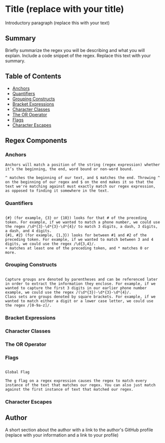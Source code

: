 # Title (replace with your title)

Introductory paragraph (replace this with your text)

## Summary

Briefly summarize the regex you will be describing and what you will explain. Include a code snippet of the regex. Replace this text with your summary.

## Table of Contents

- [Anchors](#anchors)
- [Quantifiers](#quantifiers)
- [Grouping Constructs](#grouping-constructs)
- [Bracket Expressions](#bracket-expressions)
- [Character Classes](#character-classes)
- [The OR Operator](#the-or-operator)
- [Flags](#flags)
- [Character Escapes](#character-escapes)

## Regex Components

### Anchors

```
Anchors will match a position of the string (regex expression) whether it’s the beginning, the end, word bound or non-word bound.

^ matches the beginning of our text, and $ matches the end. Throwing ^ on the beginning of our regex and $ on the end makes it so that the text we're matching against must exactly match our regex expression, as opposed to finding it somewhere in the text.

```

### Quantifiers

```

{#} (for example, {3} or {10}) looks for that # of the preceding token. For example, if we wanted to match a phone number, we could use the regex /\d*{3}-\d*{3}-\d*{4}/ to match 3 digits, a dash, 3 digits, a dash, and 4 digits.
{#1, #2} (for example, {1,3}) looks for between #1 and #2 of the preceding token. For example, if we wanted to match between 3 and 4 digits, we could use the regex /\d{3,4}/.
+ matches at least one of the preceding token, and * matches 0 or more.

```

### Grouping Constructs

```

Capture groups are denoted by parentheses and can be referenced later in order to extract the information they enclose. For example, if we wanted to capture the first 3 digits in our earlier phone number example, we could use the regex /(\d*{3})-\d*{3}-\d*{4}/.
Class sets are groups denoted by square brackets. For example, if we wanted to match either a digit or a lower case letter, we could use the regex /[0-9a-z]/.

```

### Bracket Expressions

### Character Classes

### The OR Operator

### Flags

```

Global Flag

The g flag on a regex expression causes the regex to match every instance of the text that matches our regex. You can also just match against the first instance of text that matched our regex.

```

### Character Escapes

## Author

A short section about the author with a link to the author's GitHub profile (replace with your information and a link to your profile)
